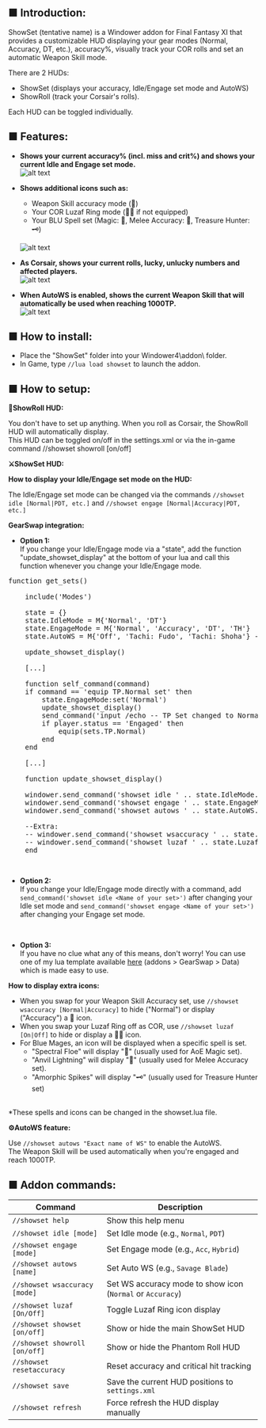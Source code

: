 ## ■ Introduction:

ShowSet (tentative name) is a Windower addon for Final Fantasy XI that provides a customizable HUD displaying your gear modes (Normal, Accuracy, DT, etc.), accuracy%, visually track your COR rolls and set an automatic Weapon Skill mode.

There are 2 HUDs:
- ShowSet (displays your accuracy, Idle/Engage set mode and AutoWS)
- ShowRoll (track your Corsair's rolls).

Each HUD can be toggled individually.

## ■ Features:

- **Shows your current accuracy% (incl. miss and crit%) and shows your current Idle and Engage set mode.**
<br>![alt text](https://i.imgur.com/E2fxKq4.png)

- **Shows additional icons such as:**
    <ul>
    <li>Weapon Skill accuracy mode (🧿)</li>
    <li>Your COR Luzaf Ring mode (💍❌ if not equipped)</li>
    <li>Your BLU Spell set (Magic: 🔮, Melee Accuracy: 🧿, Treasure Hunter: 🗝️)</li>
    </ul>
    
  ![alt text](https://i.imgur.com/mymwaGZ.png)


- **As Corsair, shows your current rolls, lucky, unlucky numbers and affected players.**
  <br>![alt text](https://i.imgur.com/2AnAv1T.png)

- **When AutoWS is enabled, shows the current Weapon Skill that will automatically be used when reaching 1000TP.**
  <br>![alt text](https://i.imgur.com/wntplNH.png)

<h2>■ How to install:</h2>

- Place the "ShowSet" folder into your Windower4\addon\ folder.
- In Game, type `//lua load showset` to launch the addon.

<h2>■ How to setup:</h2>

**🎲ShowRoll HUD:**

You don't have to set up anything. When you roll as Corsair, the ShowRoll HUD will automatically display.
<br>This HUD can be toggled on/off in the settings.xml or via the in-game command //showset showroll [on/off]

**⚔️ShowSet HUD:**

**How to display your Idle/Engage set mode on the HUD:**

The Idle/Engage set mode can be changed via the commands `//showset idle [Normal|PDT, etc.]` and `//showset engage [Normal|Accuracy|PDT, etc.]`


**GearSwap integration:**

- **Option 1:**
  <br>If you change your Idle/Engage mode via a "state", add the function "update_showset_display" at the bottom of your lua and call this function whenever you change your Idle/Engage mode.

<pre>function get_sets()
    
    include('Modes')

    state = {}
    state.IdleMode = M{'Normal', 'DT'}
    state.EngageMode = M{'Normal', 'Accuracy', 'DT', 'TH'}
    state.AutoWS = M{'Off', 'Tachi: Fudo', 'Tachi: Shoha'} -- Change the Weapon Skills you want to spam automatically when you reach 1000 TP.

    update_showset_display()

    [...]
    
    function self_command(command)
    if command == 'equip TP.Normal set' then
        state.EngageMode:set('Normal')
        update_showset_display()
        send_command('input /echo -- TP Set changed to Normal.')
        if player.status == 'Engaged' then
            equip(sets.TP.Normal)
        end
    end
    
    [...]
    
    function update_showset_display()
    
    windower.send_command('showset idle ' .. state.IdleMode.value)
    windower.send_command('showset engage ' .. state.EngageMode.value)
    windower.send_command('showset autows ' .. state.AutoWS.value)
    
    --Extra:
    -- windower.send_command('showset wsaccuracy ' .. state.WSAccuracyMode.value)
    -- windower.send_command('showset luzaf ' .. state.LuzafRing.value)
    end</pre>

<br>

- **Option 2:**
<br>If you change your Idle/Engage mode directly with a command, add `send_command('showset idle <Name of your set>')` after changing your Idle set mode and `send_command('showset engage <Name of your set>')` after changing your Engage set mode.

<br>

- **Option 3:**
<br>If you have no clue what any of this means, don't worry! You can use one of my lua template available [here](https://github.com/Noduko/FFXI-Dream-UI) (addons > GearSwap > Data) which is made easy to use.

**How to display extra icons:**

- When you swap for your Weapon Skill Accuracy set, use `//showset wsaccuracy [Normal|Accuracy]` to hide ("Normal") or display ("Accuracy") a 🧿 icon.
- When you swap your Luzaf Ring off as COR, use `//showset luzaf [On|Off]` to hide or display a 💍❌ icon.
- For Blue Mages, an icon will be displayed when a specific spell is set.
    - "Spectral Floe" will display "🔮" (usually used for AoE Magic set).
    - "Anvil Lightning" will display "🧿" (usually used for Melee Accuracy set).
    - "Amorphic Spikes" will display "🗝️" (usually used for Treasure Hunter set)

<br>*These spells and icons can be changed in the showset.lua file.

**⚙️AutoWS feature:**

Use `//showset autows "Exact name of WS"` to enable the AutoWS.
<br>The Weapon Skill will be used automatically when you're engaged and reach 1000TP.

<h2>■ Addon commands:</h2>

| Command                            | Description                                                                |
|------------------------------------|----------------------------------------------------------------------------|
| `//showset help`                   | Show this help menu                                                        |
| `//showset idle [mode]`            | Set Idle mode (e.g., `Normal`, `PDT`)                                      |
| `//showset engage [mode]`          | Set Engage mode (e.g., `Acc`, `Hybrid`)                                    |
| `//showset autows [name]`          | Set Auto WS (e.g., `Savage Blade`)                                         |
| `//showset wsaccuracy [mode]`      | Set WS accuracy mode to show icon (`Normal` or `Accuracy`)                |
| `//showset luzaf [On/Off]`         | Toggle Luzaf Ring icon display                                             |
| `//showset showset [on/off]`       | Show or hide the main ShowSet HUD                                          |
| `//showset showroll [on/off]`      | Show or hide the Phantom Roll HUD                                          |
| `//showset resetaccuracy`          | Reset accuracy and critical hit tracking                                   |
| `//showset save`                   | Save the current HUD positions to `settings.xml`                           |
| `//showset refresh`                | Force refresh the HUD display manually                                     |
